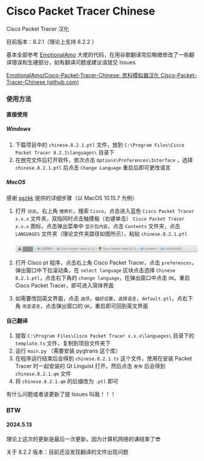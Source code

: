 # Cisco Packet Tracer Chinese
Cisco Packet Tracer 汉化

目前版本：8.2.1（理论上支持 8.2.2 ）

基本全部参考 [EmotionalAmo](https://github.com/EmotionalAmo) 大佬的代码，在用谷歌翻译完后略微修改了一些翻译错误和生硬部分，如有翻译问题或建议请提交 Issues

[EmotionalAmo/Cisco-Packet-Tracer-Chinese: 思科模拟器汉化 Cisco-Packet-Tracer-Chinese (github.com)](https://github.com/EmotionalAmo/Cisco-Packet-Tracer-Chinese/tree/master)

### 使用方法

#### 直接使用

##### Windows

1. 下载项目中的 `chinese.8.2.1.ptl` 文件，放到 `C:\Program Files\Cisco Packet Tracer 8.2.1\languages\` 目录下
2. 在放完文件后打开软件，依次点击 `Options\Preferences\Interface` ，选择 `chinese.8.2.1.ptl` 后点击 `Change Language` 重启后即可更改语言

##### MacOS

感谢 [sgzkk](sgzkk@qq.com) 提供的详细步骤（以 MacOS 10.15.7 为例）

1. 打开 `访达`，右上角 `搜索栏`，搜索 `Cisco`，点击进入蓝色 `Cisco Packet Tracer x.x.x` 文件夹，双指同时点击触摸板（右键单击） `Cisco Packet Tracer x.x.x` 图标，点击弹出菜单中 `显示包内容`，点击 `Contents` 文件夹，点击 `LANGUAGES` 文件夹（理论文件夹路径如图所示），粘贴 `chinese.8.2.1.ptl`

   ![mac](img\mac.png)

2. 打开 Cisco pt 程序，点击右上角 Cisco Packet Tracer，点击 `preferences`，弹出窗口中下拉滚动条，在 `select language` 区块点击选择 `Chinese 8.2.1.ptl`，点击右下角的 `change language`，在弹出窗口中点击 `OK`。重启 Cisco Packet Tracer，即可进入简体界面

3. 如需要改回英文界面，点击 `选项`，`偏好设置`，`选择语言`，`default.ptl`，点右下角 `改变语言`，点击弹出窗口的 `OK`，重启即可回到英文界面



#### 自己翻译

1. 提取 `C:\Program Files\Cisco Packet Tracer x.x.x\languages\` 目录下的 `template.ts` 文件，复制到项目文件夹下
2. 运行 `main.py` （需要安装 pygtrans 这个库）
3. 在程序运行结束后会得到 `chinese.8.2.1.ts` 这个文件，使用在安装 Packet Tracer 时一起安装的 Qt Linguist 打开，然后点击 `发布` 后会得到 `chinese.8.2.1.qm` 文件
4. 将 `chinese.8.2.1.qm` 的后缀改为 `.ptl` 即可



有什么问题或者该更新了提 Issues 叫我！！！



### BTW

#### 2024.5.13

理论上这次的更新是最后一次更新，因为计算机网络的课结束了😎

关于 8.2.2 版本：目前还没发现翻译的文件出现问题